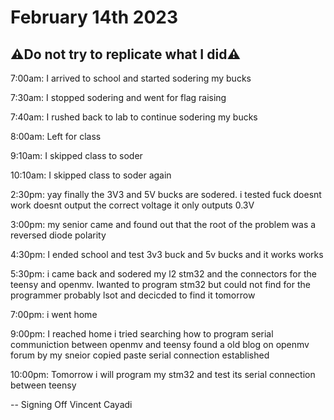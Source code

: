 # February 14th 2023

## ⚠️Do not try to replicate what I did⚠️

7:00am: I arrived to school and started sodering my bucks

7:30am: I stopped sodering and went for flag raising

7:40am: I rushed back to lab to continue sodering my bucks

8:00am: Left for class

9:10am: I skipped class to soder

10:10am: I skipped class to soder again

2:30pm: yay finally the 3V3 and 5V bucks are sodered. i tested fuck doesnt work doesnt output the correct voltage it only outputs 0.3V

3:00pm: my senior came and found out that the root of the problem was a reversed diode polarity

4:30pm: I ended school and test 3v3 buck and 5v bucks and it works works

5:30pm: i came back and sodered my l2 stm32 and the connectors for the teensy and openmv. Iwanted to program stm32 but could not find for the programmer probably lsot and decicded to find it tomorrow

7:00pm: i went home

9:00pm: I reached home i tried searching how to program serial communiction between openmv and teensy found a old blog on openmv forum by my sneior copied paste serial connection established

10:00pm: Tomorrow i will program my stm32 and test its serial connection between teensy

-- Signing Off Vincent Cayadi
